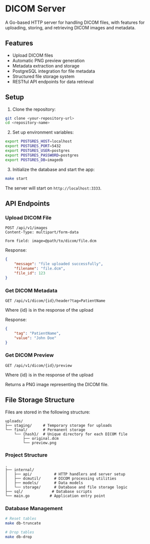 # DICOM Server

A Go-based HTTP server for handling DICOM files, with features for uploading, storing, and retrieving DICOM images and metadata.

## Features

- Upload DICOM files
- Automatic PNG preview generation
- Metadata extraction and storage
- PostgreSQL integration for file metadata
- Structured file storage system
- RESTful API endpoints for data retrieval

## Setup

1. Clone the repository:
```bash
git clone <your-repository-url>
cd <repository-name>
```

2. Set up environment variables:
```bash
export POSTGRES_HOST=localhost
export POSTGRES_PORT=5432
export POSTGRES_USER=postgres
export POSTGRES_PASSWORD=postgres
export POSTGRES_DB=imagedb
```

3. Initialize the database and start the app:
```bash
make start
```

The server will start on `http://localhost:3333`.

## API Endpoints

### Upload DICOM File
```http
POST /api/v1/images
Content-Type: multipart/form-data

Form field: image=@path/to/dicom/file.dcm
```

Response:
```json
{
    "message": "file uploaded successfully",
    "filename": "file.dcm",
    "file_id": 123
}
```

### Get DICOM Metadata
```http
GET /api/v1/dicom/{id}/header?tag=PatientName
```

Where {id} is in the response of the upload

Response:
```json
{
    "tag": "PatientName",
    "value": "John Doe"
}
```

### Get DICOM Preview
```http
GET /api/v1/dicom/{id}/preview
```

Where {id} is in the response of the upload

Returns a PNG image representing the DICOM file.

## File Storage Structure

Files are stored in the following structure:
```
uploads/
├── staging/     # Temporary storage for uploads
└── final/       # Permanent storage
    └── {hash}/  # Unique directory for each DICOM file
        ├── original.dcm
        └── preview.png
```

### Project Structure
```
.
├── internal/
│   ├── api/          # HTTP handlers and server setup
│   ├── dcmutil/      # DICOM processing utilities
│   ├── models/       # Data models
│   └── storage/      # Database and file storage logic
├── sql/             # Database scripts
└── main.go         # Application entry point
```

### Database Management
```bash
# Reset tables
make db-truncate

# Drop tables
make db-drop
``` 
